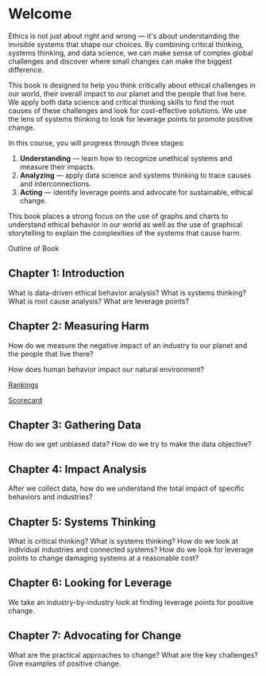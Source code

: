 # Welcome

Ethics is not just about right and wrong — it's about understanding the invisible systems that shape our choices. By combining critical thinking, systems thinking, and data science, we can make sense of complex global challenges and discover where small changes can make the biggest difference.

This book is designed to help you think critically about ethical challenges in our world, their overall impact to our planet and the people that live here. We apply both data science and critical thinking skills to find the root causes of these challenges and look for cost-effective solutions. We use the lens of systems thinking to look for leverage points to promote positive change.

In this course, you will progress through three stages:

1. **Understanding** — learn how to recognize unethical systems and measure their impacts.
2. **Analyzing** — apply data science and systems thinking to trace causes and interconnections.
3. **Acting** — identify leverage points and advocate for sustainable, ethical change.

This book places a strong focus on the use of graphs and charts to understand ethical behavior in our world as well as the use of graphical storytelling to explain the complexities of the systems that cause harm.

Outline of Book

## Chapter 1: Introduction

What is data-driven ethical behavior analysis?
What is systems thinking?
What is root cause analysis?
What are leverage points?

## Chapter 2: Measuring Harm

How do we measure the negative impact of an industry to our planet and the people that live there?

How does human behavior impact our natural environment?

[Rankings](./chapters/02-measuring-harm/ranking.md)

[Scorecard](./chapters/02-measuring-harm/scorecard.md)

## Chapter 3: Gathering Data

How do we get unbiased data?
How do we try to make the data objective?

## Chapter 4: Impact Analysis

After we collect data, how do we understand the total impact of specific behaviors and industries?

## Chapter 5: Systems Thinking

What is critical thinking?
What is systems thinking?
How do we look at individual industries and connected systems?
How do we look for leverage points to change damaging systems at a reasonable cost?

## Chapter 6: Looking for Leverage

We take an industry-by-industry look at finding leverage points for positive change.

## Chapter 7: Advocating for Change

What are the practical approaches to change?
What are the key challenges?
Give examples of positive change.



